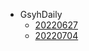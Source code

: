 <!-- * [OpenIM的使命](README.md) -->
* GsyhDaily
  * [20220627](week/0627.md)
  * [20220704](week/0704.md)

